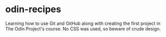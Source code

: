# odin-recipes
Learning how to use Git and GitHub along with creating the first project in The Odin Project's course. No CSS was used, so beware of crude design.